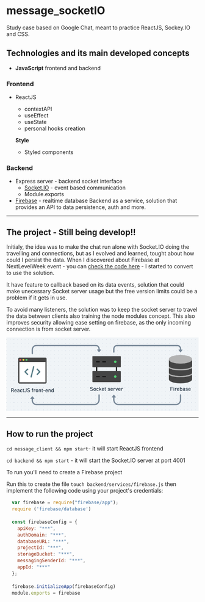 # message_socketIO
Study case based on Google Chat, meant to practice ReactJS, Sockey.IO and CSS.

## Technologies and its main developed concepts 
* **JavaScript**
  frontend and backend

### Frontend 
* ReactJS
  * contextAPI
  * useEffect
  * useState
  * personal hooks creation
  
  **Style**
  * Styled components

### Backend
* Express server - backend socket interface
  * [Socket.IO](https://socket.io/docs/v4) - event based communication
  * Module.exports
* [Firebase](https://firebase.google.com/docs/web/setup) - realtime database
  Backend as a service, solution that provides an API to data persistence, auth and more.
---
## The project - Still being develop!!
Initialy, the idea was to make the chat run alone with Socket.IO doing the travelling and connections, but as I evolved and learned, tought about how could I persist the data. When I discovered about Firebase at NextLevelWeek event - you can [check the code here](https://github.com/viniciuSquare/NLW-06_Letmeask) - I started to convert to use the solution. 

It have feature to callback based on its data events, solution that could make unecessary Socket server usage but the free version limits could be a problem if it gets in use. 

To avoid many listeners, the solution was to keep the socket server to travel the data between clients also training the node modules concept. This also improves security allowing ease setting on firebase, as the only incoming connection is from socket server.

<p>
  <img src="./Layers.png" alt="Application layers">
</p>


---
## How to run the project
``cd message_client && npm start``- it will start ReactJS frontend

``cd backend && npm start`` - it will start the Socket.IO server at port 4001

To run you'll need to create a Firebase project

Run this to create the file `touch backend/services/firebase.js` then implement the following code using your project's credentials:

```javascript
  var firebase = require("firebase/app");
  require ('firebase/database')

  const firebaseConfig = {
    apiKey: "***",
    authDomain: "***",
    databaseURL: "***",
    projectId: "***",
    storageBucket: "***",
    messagingSenderId: "***",
    appId: "***"
  };

  firebase.initializeApp(firebaseConfig)
  module.exports = firebase

```
